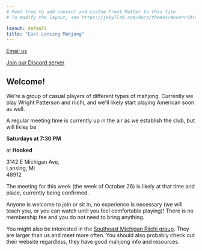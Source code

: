 ```yaml
---
# Feel free to add content and custom Front Matter to this file.
# To modify the layout, see https://jekyllrb.com/docs/themes/#overriding-theme-defaults

layout: default
title: "East Lansing Mahjong"
---
```


[Email us](mailto:eastlansingmahjong@gmail.com)

[Join our Discord server](https://discord.gg/AZd3guKUYC)

## Welcome!

We’re a group of casual players of different types of mahjong.  Currently we play Wright Patterson and riichi, and we'll likely start playing American soon as well.

A regular meeting time is currently up in the air as we establish the club, but will likley be

**Saturdays at 7:30 PM**

at **Hooked**

3142 E Michigan Ave,
<br>Lansing, MI
<br>48912

The meeting for this week (the week of October 26) is likely at that time and place, currently being confirmed.

Anyone is welcome to join or sit in, no experience is necessary (we will teach you, or you can watch until you feel comfortable playing)!  There is no membership fee and you do not need to bring anything.

You might also be interested in the [Southeast Michigan Riichi group](https://semiriichi.github.io/).  They are larger than us and meet more often.  You should also probably check out their website regardless, they have good mahjong info and resources.
